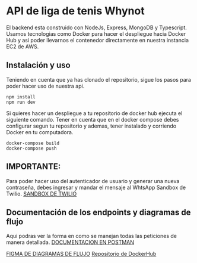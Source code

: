 
# API de liga de tenis Whynot

El backend esta construido con NodeJs, Express, MongoDB y Typescript. Usamos tecnologias como Docker para hacer el despliegue hacia Docker Hub y asi poder llevarnos el contenedor directamente en nuestra instancia EC2 de AWS.


## Instalación y uso
Teniendo en cuenta que ya has clonado el repositorio, sigue los pasos para poder hacer uso de nuestra api.

    npm install
    npm run dev
Si quieres hacer un despliegue a tu repositorio de docker hub ejecuta el siguiente comando. Tener en cuenta que en el docker compose debes configurar segun tu repositorio y ademas, tener instalado y corriendo Docker en tu computadora.

    docker-compose build
    docker-compose push

## IMPORTANTE:
Para poder hacer uso del autenticador de usuario y generar una nueva contraseña, debes ingresar y mandar el mensaje al WhtsApp Sandbox de Twilio.
[SANDBOX DE TWILIO](https://api.whatsapp.com/send/?phone=%2b14155238886&text=join%20either-younger&type=phone_number&app_absent=0)

## Documentación de los endpoints y diagramas de flujo
Aqui podras ver la forma en como se manejan todas las peticiones de manera detallada.
[DOCUMENTACION EN POSTMAN](https://documenter.getpostman.com/view/19761247/2s9Ye8faZG)

[FIGMA DE DIAGRAMAS DE FLUJO](https://www.figma.com/file/cZEKJlXzE9RbfLMOtwxZgi/Tennis-League-PR?type=whiteboard&node-id=0:1&t=LZlm7jiYxRq6zWi5-1)
[Repositorio de DockerHub]([https://www.figma.com/file/cZEKJlXzE9RbfLMOtwxZgi/Tennis-League-PR?type=whiteboard&node-id=0:1&t=LZlm7jiYxRq6zWi5-1](https://hub.docker.com/r/jhossuan/whynot-league)https://hub.docker.com/r/jhossuan/whynot-league)
